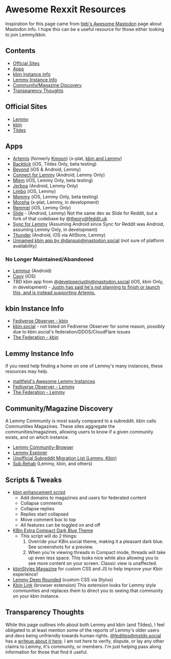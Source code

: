 # Awesome Rexxit Resources
Inspiration for this page came from [tleb's Awesome Mastodon](https://github.com/tleb/awesome-mastodon) page about Mastodon info. I hope this can be a useful resource for those either looking to join Lemmy/kbin.

## Contents
- [Official Sites](#official-sites)
- [Apps](#Apps)
- [kbin Instance info](#kbin-instance-info)
- [Lemmy Instance Info](#Lemmy-Instance-Info)
- [Community/Magazine Discovery](#CommunityMagazine-Discovery)
- [Transparency Thoughts](#Transparency-Thoughts)

## Official Sites
- [Lemmy](https://join-lemmy.org/)
- [kbin](https://kbin.pub/en)
- [Tildes](https://tildes.net/)

## Apps
- [Artemis](https://kbin.social/m/ArtemisApp) (formerly [Kmoon](https://kbin.social/m/kmoon)) (x-plat, [kbin and Lemmy](https://tech.lgbt/@hariette/110545151572492176))
- [Backtick](https://tildes.net/~tildes/15xb/looking_for_beta_testers_for_my_tildes_net_ios_app) (iOS, Tildes Only, beta testing)
- [Beyond](https://beehaw.org/post/647773) (iOS & Android, Lemmy)
- [Connect for Lemmy]([https://kbin.social/m/technology@beehaw.org/t/76303/Introducing-Connect-for-Lemmy](https://lemmy.ca/post/831266)) (Android, Lemmy Only)
- [Mlem](https://lemmy.ml/c/mlemapp) (iOS, Lemmy Only, beta testing)
- [Jerboa](https://github.com/dessalines/jerboa) (Android, Lemmy Only)
- [Limbo](https://lemmy.world/c/limbo) (iOS, Lemmy)
- [Memmy](https://github.com/gkasdorf/memmy) (iOS, Lemmy Only, beta testing)
- [Morpha](https://vlemmy.net/c/morpha) (x-plat, Lemmy, in development)
- [Remmel](https://github.com/uuttff8/Remmel) (iOS, Lemmy Only)
- [Slide](https://feddit.uk/post/126411) - (Android, Lemmy) Not the same dev as Slide for Reddit, but a fork of that codebase by @theory@feddit.uk
- [Sync for Lemmy](https://lemmy.world/c/syncforlemmy) (Assuming Android since Sync for Reddit was Android, assuming Lemmy Only, in development)
- [Thunder](https://lemmy.world/c/thunder_app) (Android, iOS via AltStore, Lemmy)
- [Unnamed kbin app by @dansup@mastodon.social](https://mastodon.social/@dansup/110587136358486606#.) (not sure of platform availability)

### No Longer Maintained/Abandoned
- [Lemmur](https://github.com/LemmurOrg/lemmur) (Android)
- [Cavy](https://github.com/avery-pierce/Cavy) (iOS)
- TBD kbin app from @developerjustin@mastodon.social (iOS, kbin Only, in development) - [Justin has said he's not planning to finish or launch this, and is instead supporting Artemis.](https://mastodon.social/users/developerjustin/statuses/110587737321555105)

## kbin Instance Info
- [Fediverse Observer - kbin](https://kbin.fediverse.observer/list)
- [kbin.social](https://kbin.social/) - not listed on Fediverse Observer for some reason, possibly due to kbin.social's federation/DDOS/CloudFlare issues
- [The Federation - kbin](https://the-federation.info/platform/184)

## Lemmy Instance Info
If you need help finding a home on one of Lemmy's many instances, these resources may help.
- [maltfield's Awesome Lemmy Instances](https://github.com/maltfield/awesome-lemmy-instances)
- [Fediverse Observer - Lemmy](https://lemmy.fediverse.observer/list)
- [The Federation - Lemmy](https://the-federation.info/platform/73)

## Community/Magazine Discovery
A Lemmy Community is most easily compared to a subreddit. kbin calls Communities Magazines. These sites aggregate the communities/magazines, allowing users to know if a given community exists, and on which instance.
- [Lemmy Community-Browser](https://browse.feddit.de/)
- [Lemmy Explorer](https://lemmyverse.net/)
- [Unofficial Subreddit Migration List (Lemmy, Kbin)](https://www.quippd.com/writing/2023/06/15/unofficial-subreddit-migration-list-lemmy-kbin-etc.html)
- [Sub.Rehab](https://sub.rehab/) (Lemmy, kbin, and others)

## Scripts & Tweaks
- [kbin enhancement script](https://greasyfork.org/en/scripts/468612-kbin-enhancement-script)
	- Add domains to magazines and users for federated content
	- Collapse comments
	- Collapse replies
	- Replies start collapsed
	- Move comment box to top
	- All features can be toggled on and off
- [KBin Extra Compact Dark Blue Theme](https://greasyfork.org/en/scripts/468706-kbin-extra-compact-dark-blue-theme)
	- This script will do 2 things:
		1. Override your KBin.social theme, making it a pleasant dark blue. See screenshots for a preview.
		2. When you're viewing threads in Compact mode, threads will take up even less space. This looks nice while also allowing you to see more content on your screen. Classic view is unaffected.
- [kbinStyles Magazine](https://kbin.social/m/kbinStyles) for custom CSS and JS to help improve your Kbin experience!
- [Lemmy Deep Rounded](https://userstyles.world/style/10401/lemmy-deep-rounded) (custom CSS via Stylus)
- [Kbin Link](https://github.com/daniel-lxs/kbin-link) (browser extension) This extension looks for Lemmy style communities and replaces them to direct you to seeing that community on your kbin instance.

## Transparency Thoughts
While this page outlines info about both Lemmy and kbin (and Tildes), I feel obligated to at least mention some of the reports of Lemmy's older users and devs being unfriendly towards human rights. [@feditips@mstdn.social](https://mstdn.social/@feditips) has a [writeup about it here](https://mstdn.social/@feditips/106835057054633379#.). I am not here to verify, dispute, or lay any other claims to Lemmy, it's community, or members. I'm just helping pass along information for those that find it useful.